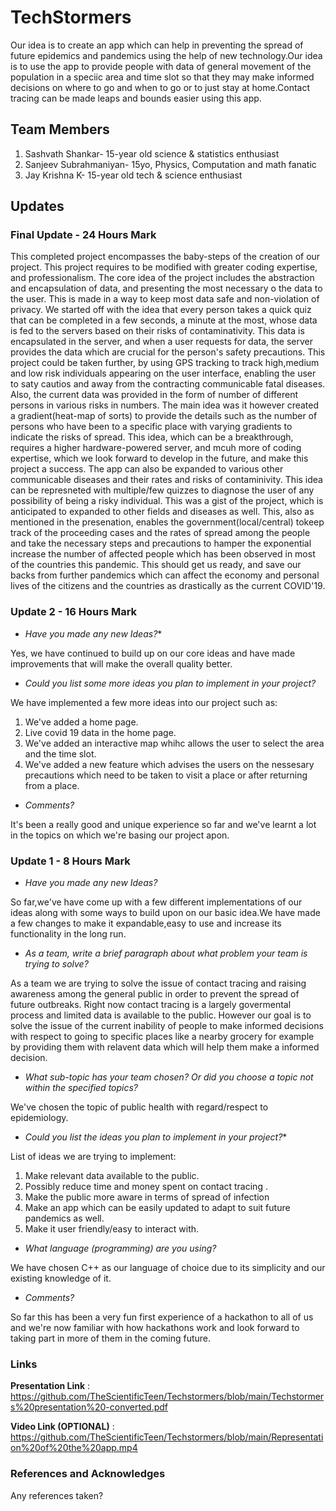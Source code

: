 # TechStormers

Our idea is to create an app which can help in preventing the spread of future epidemics and pandemics using the help of new technology.Our idea is to use the app to provide people with data of general movement of the population in a speciic area and time slot so that they may make informed decisions on where to go and when to go or to just stay at home.Contact tracing can be made leaps and bounds easier using this app.

  ## Team Members

1. Sashvath Shankar- 15-year old science & statistics enthusiast
2. Sanjeev Subrahmaniyan- 15yo, Physics, Computation and math fanatic
3. Jay Krishna K- 15-year old tech & science enthusiast


## Updates

### Final Update - 24 Hours Mark


This completed project encompasses the baby-steps of the creation of our project. This project requires to be modified with greater coding expertise, and professionalism.
The core idea of the project includes the abstraction and encapsulation of data, and presenting the most necessary o the data to the user. This is made in a way to keep most data safe and non-violation of privacy. We started off with the idea that every person takes a quick quiz that can be completed in a few seconds, a minute at the most, whose data is fed to the servers based on their risks of contaminativity. This data is encapsulated in the server, and when a user requests for data, the server provides the data which are crucial for the person's safety precautions. This project could be taken further, by using GPS tracking to track high,medium and low risk individuals appearing on the user interface, enabling the user to saty cautios and away from the contracting communicable fatal diseases. Also, the current data was provided in the form of number of different persons in various risks in numbers. The main idea was it however created a gradient(heat-map of sorts) to provide the details such as the number of persons who have been to a specific place with varying gradients to indicate the risks of spread. This idea, which can be a breakthrough, requires a higher hardware-powered server, and mcuh more of coding expertise, which we look forward to develop in the future, and make this project a success. The app can also be expanded to various other communicable diseases and their rates and risks of contaminivity. This idea can be represneted with multiple/few quizzes to diagnose the user of any possibility of being a risky individual. This was a gist of the project, which is anticipated to expanded to other fields and diseases as well. This, also as mentioned in the presenation, enables the government(local/central) tokeep track of the proceeding cases and the rates of spread among the people and take the necessary steps and precautions to hamper the exponential increase the number of affected people which has been observed in most of the countries this pandemic. This should get us ready, and save our backs from further pandemics which can affect the economy and personal lives of the citizens and the countries as drastically as the current COVID'19. 

### Update 2 - 16 Hours Mark
* *Have you made any new Ideas?**

Yes, we have continued to build up on our core ideas and have made improvements that will make the overall quality better.

* *Could you list some more ideas you plan to implement in your project?*

We have implemented a few more ideas into our project such as:
1. We've added a home page. 
2. Live covid 19 data in the home page. 
3. We've added an interactive map whihc allows the user to select the area and the time slot. 
4. We've added a new feature which advises the users on the nessesary precautions which need to be taken to visit a place or after returning from a place.

* *Comments?*

It's been a really good and unique experience so far and we've learnt a lot in the topics on which we're basing our project apon. 

### Update 1 - 8 Hours Mark
* *Have you made any new Ideas?*

So far,we've have come up with a few different implementations of our ideas along with some ways to build upon on our basic idea.We have made a few changes to make it expandable,easy to use and increase its functionality in the long run.

* *As a team, write a brief paragraph about what problem your team is trying to solve?*

As a team we are trying to solve the issue of contact tracing and raising awareness among the general public in order to prevent the spread of future outbreaks. Right now contact tracing is a largely govermental process and limited data is available to the public. However our goal is to solve the issue of the current inability of people to make informed decisions with respect to going to specific places like a nearby grocery for example by providing them with relavent data which will help them make a informed decision. 

* *What sub-topic has your team chosen? Or did you choose a topic not within the specified topics?*

We've chosen the topic of public health with regard/respect to epidemiology.

* *Could you list the ideas you plan to implement in your project?**

List of ideas we are trying to implement:
1. Make relevant data available to the public.
2. Possibly reduce time and money spent on contact tracing .
3. Make the public more aware in terms of spread of infection
4. Make an app which can be easily updated to adapt to suit future pandemics as well.
5. Make it user friendly/easy to interact with.

* *What language (programming) are you using?*

We have chosen C++ as our language of choice due to its simplicity and our existing knowledge of it.

* *Comments?*

So far this has been a very fun first experience of a hackathon to all of us and we're now familiar with how hackathons work and look forward to taking part in more of them in the coming future.

### Links

**Presentation Link** : https://github.com/TheScientificTeen/Techstormers/blob/main/Techstormers%20presentation%20-converted.pdf

**Video Link (OPTIONAL)** : https://github.com/TheScientificTeen/Techstormers/blob/main/Representation%20of%20the%20app.mp4

### References and Acknowledges

Any references taken?
